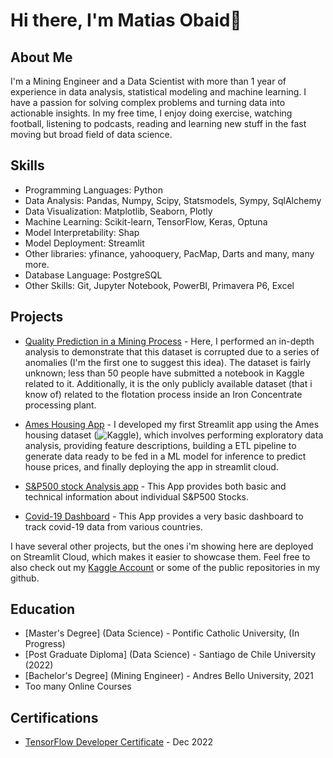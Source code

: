 # Hi there, I'm Matias Obaid👋

## About Me

I'm a Mining Engineer and a Data Scientist with more than 1 year of experience in data analysis, statistical modeling and machine learning. I have a passion for solving complex problems and turning data into actionable insights. In my free time, I enjoy doing exercise, watching football, listening to podcasts, reading and learning new stuff in the fast moving but broad field of data science.

## Skills

- Programming Languages: Python
- Data Analysis: Pandas, Numpy, Scipy, Statsmodels, Sympy, SqlAlchemy
- Data Visualization: Matplotlib, Seaborn, Plotly
- Machine Learning: Scikit-learn, TensorFlow, Keras, Optuna
- Model Interpretability: Shap
- Model Deployment: Streamlit
- Other libraries: yfinance, yahooquery, PacMap, Darts and many, many more.
- Database Language: PostgreSQL
- Other Skills: Git, Jupyter Notebook, PowerBI, Primavera P6, Excel

## Projects

- [Quality Prediction in a Mining Process](https://www.kaggle.com/code/matiasob/dataset-is-corrupt-and-should-not-be-used) - Here, I performed an in-depth analysis to demonstrate that this dataset is corrupted due to a series of anomalies (I'm the first one to suggest this idea). The dataset is fairly unknown; less than 50 people have submitted a notebook in Kaggle related to it. Additionally, it is the only publicly available dataset (that i know of) related to the flotation process inside an Iron Concentrate processing plant.

- [Ames Housing App](https://matiasob-data-sci-streamlit-appsames-housingames-housing-zxwbn3.streamlit.app/) - I developed my first Streamlit app using the Ames housing dataset (![Kaggle](https://www.kaggle.com/c/house-prices-advanced-regression-techniques)), which involves performing exploratory data analysis, providing feature descriptions, building a ETL pipeline to generate data ready to be fed in a ML model for inference to predict house prices, and finally deploying the app in streamlit cloud.

- [S&P500 stock Analysis app](https://matiasob-data-science-p-streamlit-appsstock-appstock-app-7cgvtn.streamlit.app/) - This App provides both basic and technical information about individual S&P500 Stocks.

- [Covid-19 Dashboard](https://matiasob-data-sc-streamlit-appsdashboard-examplecovid-19-4i3hf3.streamlit.app/) - This App provides a very basic dashboard to track covid-19 data from various countries.

I have several other projects, but the ones i'm showing here are deployed on Streamlit Cloud, which makes it easier to showcase them. Feel free to also check out my   [Kaggle Account](https://www.kaggle.com/matiasob) or some of the public repositories in my github.

## Education

- [Master's Degree] (Data Science) - Pontific Catholic University, (In Progress)
- [Post Graduate Diploma] (Data Science) - Santiago de Chile University (2022)
- [Bachelor's Degree] (Mining Engineer) - Andres Bello University, 2021
- Too many Online Courses

## Certifications

- [TensorFlow Developer Certificate](https://www.credential.net/77d75f33-d55c-4185-ab00-1da4462dfaf9) - Dec 2022
